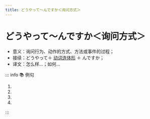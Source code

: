 ```yaml
---
title: どうやって～んですか＜询问方式＞
---
```


# どうやって～んですか＜询问方式＞

- 意义：询问行为、动作的方式、方法或事件的过程；
- 接续：どうやって＋ [动词连体形](../../verb.md#_4-动词的连体形-简体-连体修饰语) ＋ んですか；
- 译文：怎么样...；如何...

::: info :books: 例句
  
1. <grammer-content sentence='ギョーザは**どうやって[作る/つくる]んですか**。' trans='饺子怎么做的？' />
2. <grammer-content sentence='この[食べ物/たべもの]は[初めて/はじめて][見/み]ました。**どうやって[食べる/たべる]んですか**。' trans='这个食物我头次见。咋吃啊？' />
3. <grammer-content sentence='すみませんが、[駅/えき]までは**どうやって[行く/いく]んですか**。' trans='您好，请问车站怎么走？' />
4. <grammer-content sentence='[李/り]さんは**どうやって[日本語/にほんご]を[勉強/べんきょう]しているんですか**。' trans='小李怎么学日语的？' />
  
:::
